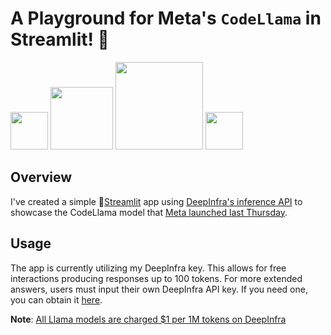 # A Playground for Meta's `CodeLlama` in Streamlit! 🎈

<p float="left">
  <img src="https://images.emojiterra.com/twitter/v14.0/1024px/1f999.png" width="60">
  <img src="https://github.com/CharlyWargnier/CodeLlama-via-DeepInfra/assets/27242399/3d6116fa-dee6-4476-8626-2d20743da9c5" width="100">
  <img src="https://github.com/CharlyWargnier/CodeLlama-via-DeepInfra/assets/27242399/8c150c9b-ce9d-4994-84cf-72d19086e6f2" width="140">
  <img src="https://github.com/CharlyWargnier/CodeLlama-via-DeepInfra/assets/27242399/a690b8a6-e826-4793-a7e6-10d2dd7b9680" width="60">
</p>

## Overview
I've created a simple 🎈[Streamlit](https://streamlit.io/) app using [DeepInfra's inference API](https://deepinfra.com/docs/advanced/openai_api) to showcase the CodeLlama model that [Meta launched last Thursday](https://about.fb.com/news/2023/08/code-llama-ai-for-coding/).

## Usage
The app is currently utilizing my DeepInfra key. This allows for free interactions producing responses up to 100 tokens. For more extended answers, users must input their own DeepInfra API key. If you need one, you can obtain it [here](https://deepinfra.com/dash/api_keys).

**Note**: [All Llama models are charged $1 per 1M tokens on DeepInfra](https://deepinfra.com/pricing)

